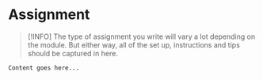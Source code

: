 # Assignment

> [!INFO]
> The type of assignment you write will vary a lot depending on the module. But either way, all of the set up, instructions and tips should be captured in here.

`Content goes here...`